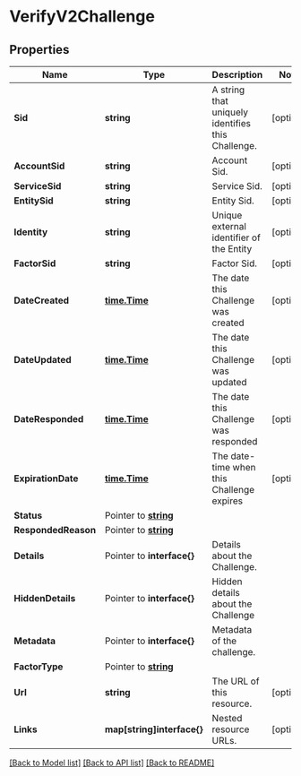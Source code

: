# VerifyV2Challenge

## Properties

Name | Type | Description | Notes
------------ | ------------- | ------------- | -------------
**Sid** | **string** | A string that uniquely identifies this Challenge. |[optional] 
**AccountSid** | **string** | Account Sid. |[optional] 
**ServiceSid** | **string** | Service Sid. |[optional] 
**EntitySid** | **string** | Entity Sid. |[optional] 
**Identity** | **string** | Unique external identifier of the Entity |[optional] 
**FactorSid** | **string** | Factor Sid. |[optional] 
**DateCreated** | [**time.Time**](time.Time.md) | The date this Challenge was created |[optional] 
**DateUpdated** | [**time.Time**](time.Time.md) | The date this Challenge was updated |[optional] 
**DateResponded** | [**time.Time**](time.Time.md) | The date this Challenge was responded |[optional] 
**ExpirationDate** | [**time.Time**](time.Time.md) | The date-time when this Challenge expires |[optional] 
**Status** | Pointer to [**string**](ChallengeEnumChallengeStatuses.md) |  |
**RespondedReason** | Pointer to [**string**](ChallengeEnumChallengeReasons.md) |  |
**Details** | Pointer to **interface{}** | Details about the Challenge. |
**HiddenDetails** | Pointer to **interface{}** | Hidden details about the Challenge |
**Metadata** | Pointer to **interface{}** | Metadata of the challenge. |
**FactorType** | Pointer to [**string**](ChallengeEnumFactorTypes.md) |  |
**Url** | **string** | The URL of this resource. |[optional] 
**Links** | **map[string]interface{}** | Nested resource URLs. |[optional] 

[[Back to Model list]](../README.md#documentation-for-models) [[Back to API list]](../README.md#documentation-for-api-endpoints) [[Back to README]](../README.md)


